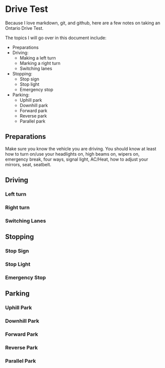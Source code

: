 # Drive Test

Because I love markdown, git, and github, here are a few notes on taking an Ontario Drive Test.

The topics I will go over in this document include:
  - Preparations
  - Driving:
    - Making a left turn
    - Marking a right turn
    - Switching lanes
  - Stopping:
    - Stop sign
    - Stop light
    - Emergency stop
  - Parking:
    - Uphill park
    - Downhill park
    - Forward park
    - Reverse park
    - Parallel park

## Preparations

Make sure you know the vehicle you are driving. You should know at least how to turn
on/use your headlights on, high beams on, wipers on, emergency break, four ways,
signal light, AC/Heat, how to adjust your mirrors, seat, seatbelt.

## Driving
### Left turn
### Right turn
### Switching Lanes

## Stopping
### Stop Sign
### Stop Light
### Emergency Stop

## Parking
### Uphill Park
### Downhill Park
### Forward Park
### Reverse Park
### Parallel Park


